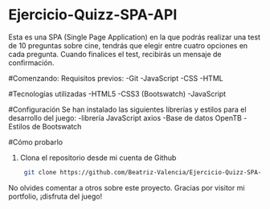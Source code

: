 ﻿# Ejercicio-Quizz-SPA-API


Esta es una SPA (Single Page Application) en la que podrás realizar una test de 10 preguntas sobre cine, tendrás que elegir entre cuatro opciones en cada pregunta. Cuando finalices el test, recibirás un mensaje de confirmación.

#Comenzando:
Requisitos previos:
-Git
-JavaScript
-CSS
-HTML

#Tecnologías utilizadas
-HTML5
-CSS3 (Bootswatch)
-JavaScript

#Configuración
Se han instalado las siguientes librerías y estilos para el desarrollo del juego:
-librería JavaScript axios
-Base de datos OpenTB
-Estilos de Bootswatch 


#Cómo probarlo
1. Clona el repositorio desde mi cuenta de Github
   ```bash
	git clone https://github.com/Beatriz-Valencia/Ejercicio-Quizz-SPA-API.git

No olvides comentar a otros sobre este proyecto. Gracias por visitor mi portfolio, ¡disfruta del juego!

